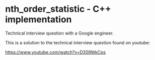 # nth_order_statistic - C++ implementation
Technical interview question with a Google engineer.

This is a solution to the technical interview question found on youtube:

https://www.youtube.com/watch?v=D35llNtkCps
